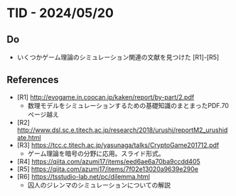 # TID - 2024/05/20
<!--
## Learnings
- 
- 
-->


## Do
- いくつかゲーム理論のシミュレーション関連の文献を見つけた [R1]-[R5]


<!--
## Reflections & Insights
- 
- 
-->

<!--
## Plans for Tomorrow
- 
- 
-->

## References
- [R1] http://evogame.in.coocan.jp/kaken/report/by-part/2.pdf
    - 数理モデルをシミュレーションするための基礎知識のまとまったPDF.70ページ越え 
- [R2] http://www.dsl.sc.e.titech.ac.jp/research/2018/urushi/reportM2_urushidate.html
- [R3] https://tcc.c.titech.ac.jp/yasunaga/talks/CryptoGame201712.pdf
  - ゲーム理論を暗号の分野に応用。スライド形式。
- [R4] https://qiita.com/azumi17/items/eed6ae6a70ba9ccdd405
- [R5] https://qiita.com/azumi17/items/7f02e13020a9639e290e
- [R6] https://tsstudio-lab.net/pc/dilemma.html
    - 囚人のジレンマのシミュレーションについての解説
